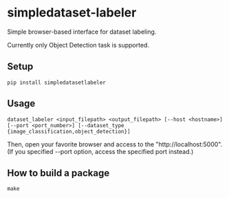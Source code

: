 # simpledataset-labeler
Simple browser-based interface for dataset labeling.

Currently only Object Detection task is supported.

## Setup
```
pip install simpledatasetlabeler
```

## Usage
```
dataset_labeler <input_filepath> <output_filepath> [--host <hostname>] [--port <port_number>] [--dataset_type {image_classification,object_detection}]
```
Then, open your favorite browser and access to the "http://localhost:5000". (If you specified --port option, access the specified port instead.)

## How to build a package
```
make
```
